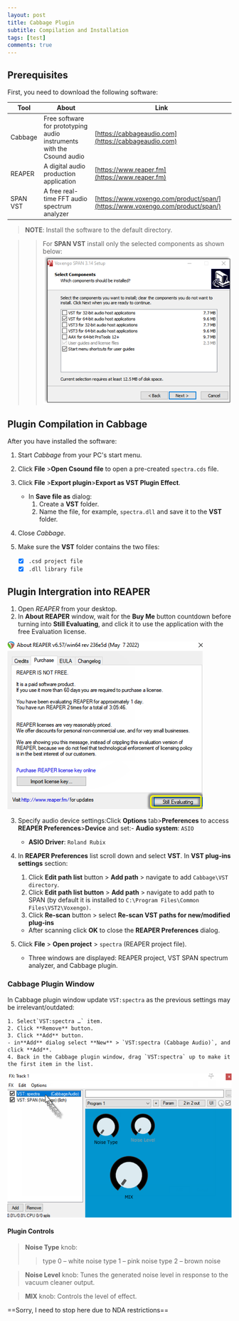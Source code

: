 ```yaml
---
layout: post
title: Cabbage Plugin
subtitle: Compilation and Installation
tags: [test]
comments: true
---
```


## Prerequisites

First, you need to download the following software:

| Tool     | About                                                                 | Link                                                                        |
| -------- | --------------------------------------------------------------------- | --------------------------------------------------------------------------- |
| Cabbage  | Free software for prototyping audio instruments with the Csound audio | [https://cabbageaudio.com](https://cabbageaudio.com)                           |
| REAPER   | A digital audio production application                                | [https://www.reaper.fm](https://www.reaper.fm)                                 |
| SPAN VST | A free real-time FFT audio spectrum analyzer                          | [https://www.voxengo.com/product/span/](https://www.voxengo.com/product/span/) |

> **NOTE**: Install the software to the default directory.

>> For **SPAN VST** install only the selected components as shown below:
>> ![SPAN setup](/assets/img/SPAN_setup.png)
>>

## Plugin Compilation in Cabbage

After you have installed the software:

1. Start _Cabbage_ from your PC's start menu.
2. Click **File** >**Open Csound file** to open a pre-created `spectra.сds` file.
3. Click **File** >**Export plugin**>**Export as VST Plugin Effect**.

   - In **Save file as** dialog:
     1. Create a **VST** folder.
     2. Name the file, for example, `spectra.dll` and save it to the **VST** folder.
4. Close _Cabbage_.
5. Make sure the **VST** folder contains the two files:

    - [x] `.csd project file`
    - [x] `.dll library file`

## Plugin Intergration into REAPER

1. Open _REAPER_ from your desktop.
2. In **About REAPER** window, wait for the **Buy Me** button countdown before turning into **Still Evaluating**, and click it to use the application with the free Evaluation license.

![REAPER license button](/assets/img/REAPER_license.png)

3. Specify audio device settings:Click **Options** tab>**Preferences** to access **REAPER Preferences**>**Device** and set:- **Audio system**: `ASIO`

   - **ASIO Driver**: `Roland Rubix`
4. In **REAPER Preferences** list scroll down and select **VST**. In **VST plug-ins settings** section:

   1. Click **Edit path list** button > **Add path** > navigate to add `Cabbage\VST directory`.
   2. Click **Edit path list button** > **Add path** > navigate to add path to SPAN (by default it is installed to `C:\Program Files\Common Files\VST2\Voxengo)`.
   3. Click **Re-scan** button > select **Re-scan VST paths for new/modified plug-ins**

   - After scanning click **OK** to close the **REAPER Preferences** dialog.
5. Click **File** > **Open project** > `spectra` (REAPER project file).

   - Three windows are displayed: REAPER project, VST SPAN spectrum analyzer, and Cabbage plugin.

### Cabbage Plugin Window

In Cabbage plugin window update `VST:spectra` as the previous settings may be irrelevant/outdated:

    1. Select`VST:spectra …` item.
    2. Click **Remove** button.
    3. Click **Add** button.
    - in**Add** dialog select **New** > `VST:spectra (Cabbage Audio)`, and click **Add**.
    4. Back in the Cabbage plugin window, drag `VST:spectra` up to make it the first item in the list.

![drag item up](/assets/img/Cabbage_drag.png)

#### Plugin Controls

> **Noise Type** knob:
>
>> type 0 – white noise
>> type 1 – pink noise
>> type 2 – brown noise
>>

> **Noise Level** knob:
> Tunes the generated noise level in response to the vacuum cleaner output.

> **MIX** knob:
> Controls the level of effect.

==Sorry, I need to stop here due to NDA restrictions==
